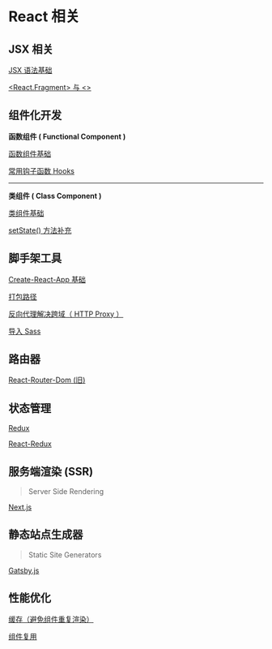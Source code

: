 # React 相关

## JSX 相关

[JSX 语法基础](./JSX/JSX.md)

[<React.Fragment> 与 <>](./JSX/Fragment.md)

## 组件化开发

**函数组件 ( Functional Component )**

[函数组件基础](../React/Components/Func/)

[常用钩子函数 Hooks](./Components/Hooks/Hooks.md)

---

**类组件 ( Class Component )**

[类组件基础](../React/Components/Class/ClassComponent.md)

[setState() 方法补充](../React/Components/Class/setState.md>)

## 脚手架工具

[Create-React-App 基础](../React/Cli/Create-React-App.md)

[打包路径](../React/Cli/Create-React-App.md#项目打包)

[反向代理解决跨域（ HTTP Proxy ）](../React/Cli/Create-React-App.md#配置代理解决跨域)

[导入 Sass](../React/Cli/Create-React-App.md#导入-sass)

## 路由器

[React-Router-Dom (旧)](./Router/React-Router-Dom.md)

## 状态管理

[Redux](./Redux/Redux.md)

[React-Redux]()

## 服务端渲染 (SSR)

> Server Side Rendering

[Next.js](../React/SSR/)

## 静态站点生成器

> Static Site Generators

[Gatsby.js]()

## 性能优化

[缓存（避免组件重复渲染）](./PO/prevent-re-render.md)

[组件复用](../React/PO/re-use-components.md)
